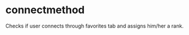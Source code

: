 connectmethod
=============

Checks if user connects through favorites tab and assigns him/her a rank.
